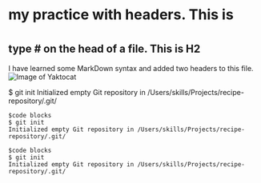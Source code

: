 # my practice with headers. This is <H1>
## type # on the head of a file. This is H2
I have learned some MarkDown syntax and added two headers to this file.
![Image of Yaktocat](https://octodex.github.com/images/yaktocat.png)

$ git init
Initialized empty Git repository in /Users/skills/Projects/recipe-repository/.git/

~~~
$code blocks
$ git init
Initialized empty Git repository in /Users/skills/Projects/recipe-repository/.git/
~~~

```
$code blocks
$ git init
Initialized empty Git repository in /Users/skills/Projects/recipe-repository/.git/
```

